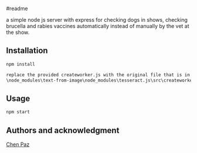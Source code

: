 #readme

a simple node js server with express for checking dogs in shows, checking brucella and rabies vaccines automatically instead of manually by the vet at the show.

## Installation

```bash
npm install

replace the provided createworker.js with the original file that is in the following path:
\node_modules\text-from-image\node_modules\tesseract.js\src\createworker.js
```

## Usage

```bash
npm start
```

## Authors and acknowledgment

[Chen Paz](https://github.com/chenpaz123)
